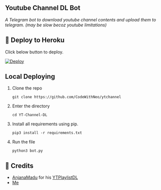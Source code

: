 ## Youtube Channel DL Bot
_A Telegram bot to download youtube channel contents and upload them to telegram. (may be slow becoz youtube limitations)_

## 📌 Deploy to Heroku
Click below button to deploy.

[![Deploy](https://www.herokucdn.com/deploy/button.svg)](https://heroku.com/deploy?template=https://github.com/CodeWithNeo/ytchannel)


## Local Deploying

1. Clone the repo
   ```
   git clone https://github.com/CodeWithNeo/ytchannel
   ```

2. Enter the directory
   ```
   cd YT-Channel-DL
   ```
  
3. Install all requirements using pip.
   ```
   pip3 install -r requirements.txt
   ```

4. Run the file
   ```
   python3 bot.py
   ```

## 📌 Credits
- [AnjanaMadu](https://github.com/AnjanaMadu) for his [YTPlaylistDL](https://github.com/AnjanaMadu/YTPlaylistDL)
- [Me](https://github.com/samadii)
